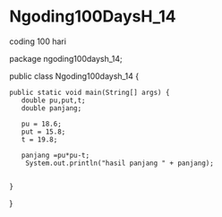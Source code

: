 # Ngoding100DaysH_14
coding 100 hari

package ngoding100daysh_14;

public class Ngoding100daysh_14 {

 
    public static void main(String[] args) {
       double pu,put,t;
       double panjang;
        
       pu = 18.6;
       put = 15.8;
       t = 19.8;
       
       panjang =pu*pu-t;
        System.out.println("hasil panjang " + panjang);
       
       
    }
    
}

